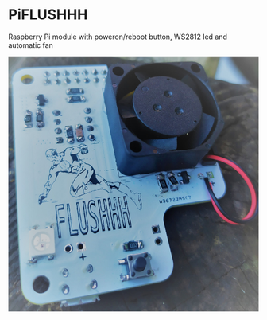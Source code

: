 # PiFLUSHHH
Raspberry Pi module with poweron/reboot button, WS2812 led and automatic fan



![picture](img1.jpg)
